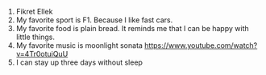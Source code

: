    1. Fikret Ellek
   2. My favorite sport is F1. Because I like fast cars.
   3. My favorite food is plain bread. It reminds me that I can be happy with little things.
   4. My favorite music is moonlight sonata https://www.youtube.com/watch?v=4Tr0otuiQuU
   5. I can stay up three days without sleep